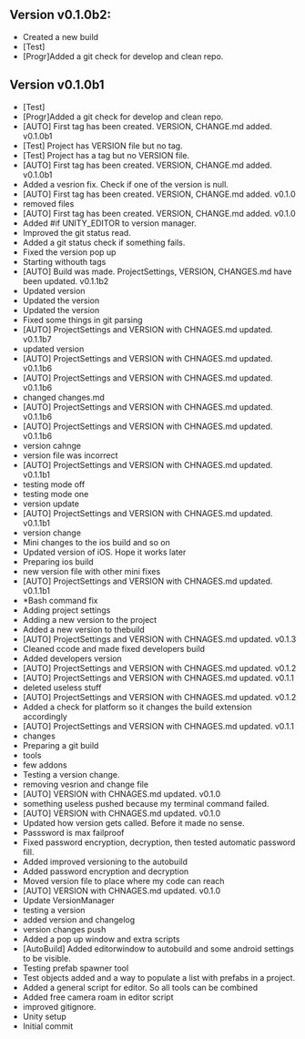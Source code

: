 ## Version v0.1.0b2:
 - Created a new build
 - [Test]
 - [Progr]Added a git check for develop and clean repo.

## Version v0.1.0b1
 - [Test]
 - [Progr]Added a git check for develop and clean repo.
 - [AUTO] First tag has been created. VERSION, CHANGE.md added. v0.1.0b1
 - [Test] Project has VERSION file but no tag.
 - [Test] Project has a tag but no VERSION file.
 - [AUTO] First tag has been created. VERSION, CHANGE.md added. v0.1.0b1
 - Added a vesrion fix. Check if one of the version is null.
 - [AUTO] First tag has been created. VERSION, CHANGE.md added. v0.1.0
 - removed files
 - [AUTO] First tag has been created. VERSION, CHANGE.md added. v0.1.0
 - Added #if UNITY_EDITOR to version manager.
 - Improved the git status read.
 - Added a git status check if something fails.
 - Fixed the version pop up
 - Starting withouth tags
 - [AUTO] Build was made. ProjectSettings, VERSION, CHANGES.md have been updated. v0.1.1b2
 - Updated version
 - Updated the version
 - Updated the version
 - Fixed some things in git parsing
 - [AUTO] ProjectSettings and VERSION with CHNAGES.md updated. v0.1.1b7
 - updated version
 - [AUTO] ProjectSettings and VERSION with CHNAGES.md updated. v0.1.1b6
 - [AUTO] ProjectSettings and VERSION with CHNAGES.md updated. v0.1.1b6
 - changed changes.md
 - [AUTO] ProjectSettings and VERSION with CHNAGES.md updated. v0.1.1b6
 - [AUTO] ProjectSettings and VERSION with CHNAGES.md updated. v0.1.1b6
 - version cahnge
 - version file was incorrect
 - [AUTO] ProjectSettings and VERSION with CHNAGES.md updated. v0.1.1b1
 - testing mode off
 - testing mode one
 - version update
 - [AUTO] ProjectSettings and VERSION with CHNAGES.md updated. v0.1.1b1
 - version change
 - Mini changes to the ios build and so on
 - Updated version of iOS. Hope it works later
 - Preparing ios build
 - new version file with other mini fixes
 - [AUTO] ProjectSettings and VERSION with CHNAGES.md updated. v0.1.1b1
 - *Bash command fix
 - Adding project settings
 - Adding a new version to the project
 - Added a new version to thebuild
 - [AUTO] ProjectSettings and VERSION with CHNAGES.md updated. v0.1.3
 - Cleaned ccode and made fixed developers build
 - Added developers version
 - [AUTO] ProjectSettings and VERSION with CHNAGES.md updated. v0.1.2
 - [AUTO] ProjectSettings and VERSION with CHNAGES.md updated. v0.1.1
 - deleted useless stuff
 - [AUTO] ProjectSettings and VERSION with CHNAGES.md updated. v0.1.2
 - Added a check for platform so it changes the build extension accordingly
 - [AUTO] ProjectSettings and VERSION with CHNAGES.md updated. v0.1.1
 - changes
 - Preparing a git build
 - tools
 - few addons
 - Testing a version change.
 - removing vesrion and change file
 - [AUTO] VERSION with CHNAGES.md updated. v0.1.0
 - something useless pushed because my terminal command failed.
 - [AUTO] VERSION with CHNAGES.md updated. v0.1.0
 - Updated how version gets called. Before it made no sense.
 - Passsword is max failproof
 - Fixed password encryption, decryption, then tested automatic password fill.
 - Added improved versioning to the autobuild
 - Added password encryption and decryption
 - Moved version file to place where my code can reach
 - [AUTO] VERSION with CHNAGES.md updated. v0.1.0
 - Update VersionManager
 - testing  a version
 - added version and changelog
 - version changes push
 - Added a pop up window and extra scripts
 - [AutoBuild] Added editorwindow to autobuild and some android settings to be visible.
 - Testing prefab spawner tool
 - Test objects added and a way to populate a list with prefabs in a project.
 - Added a general script for editor. So all tools can be combined
 - Added free camera roam in editor script
 - improved gitignore.
 - Unity setup
 - Initial commit

